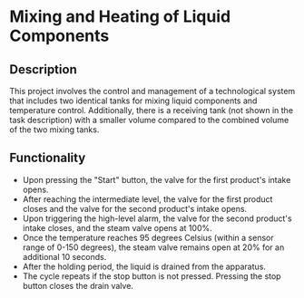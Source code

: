 

# Mixing and Heating of Liquid Components

## Description

This project involves the control and management of a technological system that includes two identical tanks for mixing liquid components and temperature control. Additionally, there is a receiving tank (not shown in the task description) with a smaller volume compared to the combined volume of the two mixing tanks.

## Functionality

- Upon pressing the "Start" button, the valve for the first product's intake opens.
- After reaching the intermediate level, the valve for the first product closes and the valve for the second product's intake opens.
- Upon triggering the high-level alarm, the valve for the second product's intake closes, and the steam valve opens at 100%.
- Once the temperature reaches 95 degrees Celsius (within a sensor range of 0-150 degrees), the steam valve remains open at 20% for an additional 10 seconds.
- After the holding period, the liquid is drained from the apparatus.
- The cycle repeats if the stop button is not pressed. Pressing the stop button closes the drain valve.
